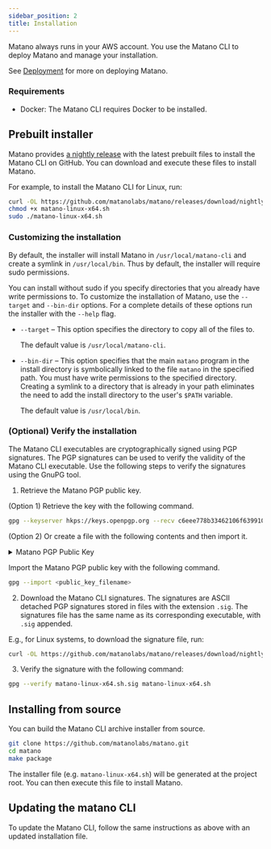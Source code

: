 ```yaml
---
sidebar_position: 2
title: Installation
---
```


Matano always runs in your AWS account. You use the Matano CLI to deploy Matano and manage your installation.

See [Deployment](#) for more on deploying Matano.

### Requirements

- Docker: The Matano CLI requires Docker to be installed.


## Prebuilt installer

Matano provides [a nightly release](https://github.com/matanolabs/matano/releases/tag/nightly) with the latest prebuilt files to install the Matano CLI on GitHub. You can download and execute these files to install Matano.

For example, to install the Matano CLI for Linux, run:

```bash
curl -OL https://github.com/matanolabs/matano/releases/download/nightly/matano-linux-x64.sh
chmod +x matano-linux-x64.sh
sudo ./matano-linux-x64.sh
```

### Customizing the installation

By default, the installer will install Matano in `/usr/local/matano-cli` and create a symlink in `/usr/local/bin`. Thus by default, the installer will require sudo permissions.

You can install without sudo if you specify directories that you already have write permissions to. To customize the installation of Matano, use the `--target` and `--bin-dir` options. For a complete details of these options run the installer with the `--help` flag.

- `--target` – This option specifies the directory to copy all of the files to.

    The default value is `/usr/local/matano-cli`.

- `--bin-dir` – This option specifies that the main `matano` program in the install directory is symbolically linked to the file `matano` in the specified path. You must have write permissions to the specified directory. Creating a symlink to a directory that is already in your path eliminates the need to add the install directory to the user's `$PATH` variable.

    The default value is `/usr/local/bin`.

### (Optional) Verify the installation

The Matano CLI executables are cryptographically signed using PGP signatures. The PGP signatures can be used to verify the validity of the Matano CLI executable. Use the following steps to verify the signatures using the GnuPG tool.

1. Retrieve the Matano PGP public key.

(Option 1) Retrieve the key with the following command.

```bash
gpg --keyserver hkps://keys.openpgp.org --recv c6eee778b33462106f6399103374f1b81a019411
```

(Option 2) Or create a file with the following contents and then import it.

<details><summary>Matano PGP Public Key</summary>

```
-----BEGIN PGP PUBLIC KEY BLOCK-----

mQGNBGMcl30BDACzxi8NnBaZze5uMfsIKQb2m9bsAigQER7SY3XZZLiwBCLx+2cm
4GB1ILA80xn1xzjiM8nZNXRQ9CaHI+3LbtX3xOt26/4ZiAbzIApc9R2hQMby0N6z
yn9aD5VmJlnKJjRshpl8jsFv5od/tdyK990XIMBppxNt3DT9MEK6/epn7ZR61EmL
e4ldLv7RpYwPWuk5ACmFCIZPWfloHVeUZCu/NmLzMJP4qvx7tPoJ+hDGTZ9ILivC
BYe7ZbXhBAbATX+EK+D49EQ0BO74Sp3oTK9oypbP6iIAl4HXritAsJmDxOi/uwDY
4whii+YIRKRgmOKlnDw1L5h+Be/OhNpFCby2d4j/g2AAS1dWY5pNoOfhoErgIeiR
jxiYsO8BIJ8linyQ8orB05fRZbMdjo13827AMnIcJIEaggRBlaU8pVu9prJJryB/
jx9mRzWB2KZuhq83aWkVXb1ZLqPRcOr0tnASctc2wciOtitGuwcG5i3YMAaG9Cy3
yDr2+2FPWIw7Eq8AEQEAAbQgTWF0YW5vIExhYnMgPHN1cHBvcnRAbWF0YW5vLmRl
dj6JAc4EEwEKADgWIQTG7ud4szRiEG9jmRAzdPG4GgGUEQUCYxyXfQIbAwULCQgH
AgYVCgkICwIEFgIDAQIeAQIXgAAKCRAzdPG4GgGUEdleC/oDebqvwUjrJ+bc6BSb
KHKi2rR3vMVkfBsqYsoq9+nogNYVHBzXFLqBoAiI5ztQWV4n1MrWcGgqoN9HyqnM
zBXIuaME92br6UvHaWeHCcjs65VkFy6Jujk6MWjaFty1Kt8H0znTcD/UYBU05VnG
wAptCGwB9GXQk3GR3SFZ/6mx9xxGFud6APZn0XTrLX0939S1BhT8dd7V+Yr6KsTe
gYX1c3e3Qp0E0lpO8E8+UMqou7Nbe/+NU/J3/bO8ywrZ5a1CWasEQkQXsCKOCF2e
9G/tOoZ+B0ko3TlBxUtWNz+yfNSgskto3suVzp/bURqTDBqUvFVPn+seFzPJw87Y
3HQjMehnZLZQOQhg/JidJK0ZRBhLSmkr63vIHzzTdBdwzfTa4/ryql30y/BtogzT
6/LMr9SFIdgsbJRtu/ybdi/ER8CRz07b4l04GBUi7qKW+FDsUqXvAL0yJmK6JeEi
B+JmFae6TVZGFH8ewMzl1jBpvTz2ubet5Ft9u2igoKNu7dK5AY0EYxyXfQEMANlS
ZMeM2D8TN344oDfiSgdKMIRMccMzLlgNFpL9aVP0esy1iYOomhURuPMwrjh+5kRM
d9jml33y9mtLgSJTKOGOX9mG/vWKUxm5s0OrTIVw2mdGHq6mskFbbT8dek4H8CBQ
dJwf6mLcgJQ2H8ulcsvBEM0W8wME2tHFAcnc4+R7O9WLlbVhPvGWaLpe8oNsZMvv
lNTDw7ZyRqv4wY9VHHorMmh93lB9813aRvhettyxYA45CFCFgBRBrnjctgpItJk8
Ha1TSRX6VoEDYufE/GMJ3z0qYqzKQVk6+LB/PxXnYeqdDkpoq+Xc6ocGpDwC0B+R
2Zy/VLqU5YisLGQOosnPNd0QucszvNkPhXilrbS+SEmzAzyW8sOo8xXhKIxsTbw8
mMP6+wIrldJpLn+OHu+q9yyOvKHvCw3MzpcjRWWZvfJdRvFIH5iRKuW6DF2oLLIH
Zy9us7MX4IhVj+NDknDin/9cjhivJR23OPXnk9JFTCfoSigwMPr4FB0aHNBfEwAR
AQABiQG2BBgBCgAgFiEExu7neLM0YhBvY5kQM3TxuBoBlBEFAmMcl30CGwwACgkQ
M3TxuBoBlBE4NQwAgz1gh9eAS2PsxrZI6vty21V4aaAoRUW757ktOfs9ZtHqSEPR
lLhlMnhYO0h00FdG4yVg65Vr93RGKPcIrWHAdZAMn+/GY4NqMBdAHOo0WM3FGIoO
D50LcPE7OwjDOuI8a4bz0jZe29RvET2jmrl4zN8H0tbSzdEp7K+cT/HTjKXyRIGQ
AnVfKFzj50x75+L6OvMU3tkSsVS7SFZUD0cWCekr0LRZKA4D5LAYaMZN57W/7cYj
gWFSED0Re8bcWUSvdRlsEUYvRZ6JWhq4O9E+25fayDky4Xo7vZYZ3I3AYVRuzfrY
yXo2Z1kj3sb/Nt/++NksoE3rxJYqEj3Lf6IiJq8ANHiR4TsbBsngIGIP648DXzwy
wMzhDerSX5DKnkY6lcRoZjYurwEORl4X9N7fE7yoyMkDknRCHtIN49vTF5QcLcEI
pFKd+2Dawz/X7kBWHL8J9murTfhuA0Sl7Zn7FC49gzondVJqZBngbW7qysfUx07z
FXm9MedEAPNT2hc9
=BE9X
-----END PGP PUBLIC KEY BLOCK-----
```
</details>

Import the Matano PGP public key with the following command.

```bash
gpg --import <public_key_filename>
```

2. Download the Matano CLI signatures. The signatures are ASCII detached PGP signatures stored in files with the extension `.sig`. The signatures file has the same name as its corresponding executable, with `.sig` appended.

E.g., for Linux systems, to download the signature file, run:

```bash
curl -OL https://github.com/matanolabs/matano/releases/download/nightly/matano-linux-x64.sh.sig
```

3. Verify the signature with the following command:

```bash
gpg --verify matano-linux-x64.sh.sig matano-linux-x64.sh
```

## Installing from source

You can build the Matano CLI archive installer from source.

```bash
git clone https://github.com/matanolabs/matano.git
cd matano
make package
```

The installer file (e.g. `matano-linux-x64.sh`) will be generated at the project root. You can then execute this file to install Matano. 

## Updating the matano CLI

To update the Matano CLI, follow the same instructions as above with an updated installation file.
